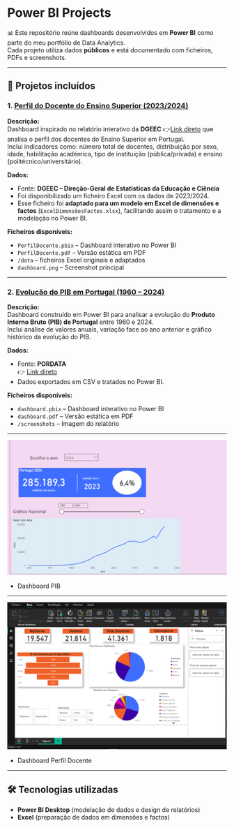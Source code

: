 # Power BI Projects

📊 Este repositório reúne dashboards desenvolvidos em **Power BI** como parte do meu portfólio de Data Analytics.  
Cada projeto utiliza dados **públicos** e está documentado com ficheiros, PDFs e screenshots.

---

## 🔹 Projetos incluídos

### 1. [Perfil do Docente do Ensino Superior (2023/2024)](perfil-docente-ensino-superior-pt)

**Descrição:**  
Dashboard inspirado no relatório interativo da **DGEEC** 👉[Link direto](https://app.powerbi.com/view?r=eyJrIjoiOTdhNzI3YjctYTM1ZC00NjUyLThkZGYtMjdjNDUzZTA3NjllIiwidCI6ImQ0MWIzMGNmLTgzMzEtNGJkNC05YTJkLTg3NGY1MmIwMDQxNSIsImMiOjh9) que analisa o perfil dos docentes do Ensino Superior em Portugal.  
Inclui indicadores como: número total de docentes, distribuição por sexo, idade, habilitação académica, tipo de instituição (pública/privada) e ensino (politécnico/universitário).  

**Dados:**  
- Fonte: **DGEEC – Direção-Geral de Estatísticas da Educação e Ciência**  
- Foi disponibilizado um ficheiro Excel com os dados de 2023/2024.  
- Esse ficheiro foi **adaptado para um modelo em Excel de dimensões e factos** (`ExcelDimensõesFactos.xlsx`), facilitando assim o tratamento e a modelação no Power BI.  

**Ficheiros disponíveis:**  
- `PerfilDocente.pbix` – Dashboard interativo no Power BI  
- `PerfilDocente.pdf` – Versão estática em PDF  
- `/data` – ficheiros Excel originais e adaptados  
- `dashboard.png` – Screenshot principal  

---

### 2. [Evolução do PIB em Portugal (1960 – 2024)](pib-portugal-1960-2024)

**Descrição:**  
Dashboard construído em Power BI para analisar a evolução do **Produto Interno Bruto (PIB) de Portugal** entre 1960 e 2024.  
Inclui análise de valores anuais, variação face ao ano anterior e gráfico histórico da evolução do PIB.  

**Dados:**  
- Fonte: **PORDATA**  
  👉 [Link direto](https://www.pordata.pt/pt/estatisticas/economia/crescimento-e-produtividade/produto-interno-bruto-pib)  
- Dados exportados em CSV e tratados no Power BI.  

**Ficheiros disponíveis:**  
- `dashboard.pbix` – Dashboard interativo no Power BI  
- `dashboard.pdf` – Versão estática em PDF  
- `/screenshots` – Imagem do relatório  

---
![Dashboard PIB](pib-portugal-1960-2024/screenshots/dashboard.png)
- Dashboard PIB
******************************
![Dashboard Docentes](perfil-docente-ensino-superior-pt/dashboard.png)
- Dashboard Perfil Docente
---

## 🛠️ Tecnologias utilizadas
- **Power BI Desktop** (modelação de dados e design de relatórios)  
- **Excel** (preparação de dados em dimensões e factos)  


